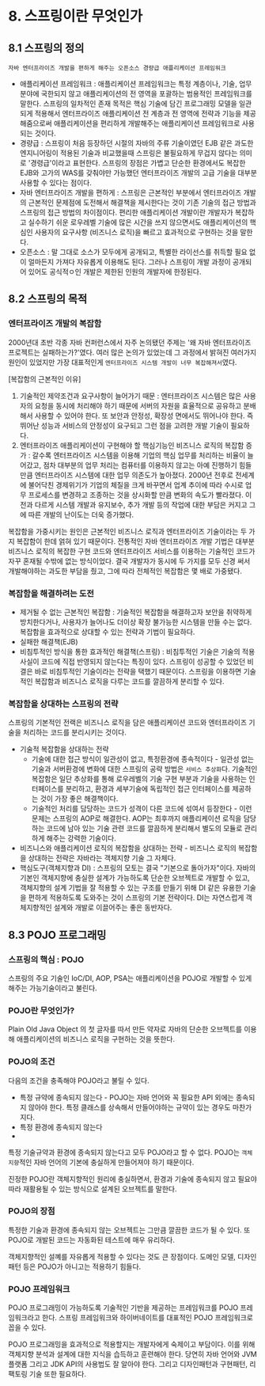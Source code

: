 # 8. 스프링이란 무엇인가
## 8.1 스프링의 정의
`자바 엔터프라이즈 개발을 편하게 해주는 오픈소스 경량급 애플리케이션 프레임워크`

* 애플리케이션 프레임워크 : 애플리케이션 프레임워크는 특정 계층이나, 기술, 업무 분야에 국한되지 않고 애플리케이션의 전 영역을 포괄하는 범용적인 프레임워크를 말한다. 스프링의 일차적인 존재 목적은 핵심 기술에 담긴 프로그래밍 모델을 일관되게 적용해서 엔터프라이즈 애플리케이션 전 계층과 전 영역에 전략과 기능을 제공해줌으로써 애플리케이션을 편리하게 개발해주는 애플리케이션 프레임워크로 사용되는 것이다.
* 경량급 : 스프링이 처음 등장하던 시절의 자바의 주류 기술이였던 EJB 같은 과도한 엔지니어링이 적용된 기술과 비교했을때 스프링은 불필요하게 무겁지 않다는 의미로 '경령급'이라고 표현한다. 스프링의 장점은 가볍고 단순한 환경에서도 복잡한 EJB와 고가의 WAS를 갖춰야만 가능했던 엔터프라이즈 개발의 고급 기술을 대부분 사용할 수 있다는 점이다. 
* 자바 엔터프라이즈 개발을 편하게 : 스프링은 근본적인 부분에서 엔터프라이즈 개발의 근본적인 문제점에 도전해서 해결책을 제시한다는 것이 기존 기술의 접근 방법과 스프링의 접근 방법의 차이점이다. 편리한 애플리케이션 개발이란 개발자가 복잡하고 실수하기 쉬운 로우레벨 기술에 많은 시간을 쓰지 않으면서도 애플리케이션의 핵심인 사용자의 요구사항 (비즈니스 로직)을 빠르고 효과적으로 구현하는 것을 말한다.
* 오픈소스 : 말 그대로 소스가 모두에게 공개되고, 특별한 라이선스를 취득할 필요 없이 얼마든지 가져다 자유롭게 이용해도 된다. 그러나 스프링이 개발 과정이 공개되어 있어도 공식적ㅇ인 개발은 제한된 인원의 개발자에 한정된다.  

## 8.2 스프링의 목적
### 엔터프라이즈 개발의 복잡함
2000년대 초반 각종 자바 컨퍼런스에서 자주 논의됐던 주제는 '왜 자바 엔터프라이즈 프로젝트는 실패하는가?'였다. 여러 많은 논의가 있었는데 그 과정에서 밝혀진 여러가지 원인이 있었지만 가장 대표적인게 `엔터프라이즈 시스템 개발이 너무 복잡해져서`였다.

[복잡함의 근본적인 이유]
1. 기술적인 제약조건과 요구사항이 늘어가기 때문 : 엔터프라이즈 시스템은 많은 사용자의 요청을 동시에 처리해야 하기 때문에 서버의 자원을 효율적으로 공유하고 분배해서 사용할 수 있어야 한다. 또 보안과 안정성, 확장성 면에서도 뛰어나야 한다. 즉 뛰어난 성능과 서비스의 안정성이 요구되고 그런 점을 고려한 개발 기술이 필요하다. 
2. 엔터프라이즈 애플리케이션이 구현해야 할 핵심기능인 비즈니스 로직의 복잡함 증가 : 갈수록 엔터프라이즈 시스템을 이용해 기업의 핵심 업무를 처리하는 비율이 늘어갔고, 점차 대부분의 업무 처리는 컴퓨터를 이용하지 않고는 아예 진행하기 힘들 만큼 엔터프라이즈 시스템에 대한 업무 의존도가 높아졌다. 2000년 전후로 전세계에 불어닥친 경제위기가 기업의 체질을 크게 바꾸면서 업계 추이에 따라 수시로 업무 프로세스를 변경하고 조종하는 것을 상시화할 만큼 변화의 속도가 빨라졌다. 이전과 다르게 시스템 개발과 유지보수, 추가 개발 등의 작업에 대한 부담은 커지고 그에 따른 개발의 난이도는 더욱 증가했다.

복잡함을 가중시키는 원인은 근본적인 비즈니스 로직과 엔터프라이즈 기술이라는 두 가지 복잡함이 한데 얽혀 있기 때문이다. 전통적인 자바 엔터프라이즈 개발 기법은 대부분 비즈니스 로직의 복잡한 구현 코드와 엔터프라이즈 서비스를 이용하는 기술적인 코드가 자꾸 혼재될 수밖에 없는 방식이었다. 결국 개발자가 동시에 두 가지를 모두 신경 써서 개발해야하는 과도한 부담을 줬고, 그에 따라 전체적인 복잡함은 몇 배로 가중됐다.

### 복잡함을 해결하려는 도전
* 제거될 수 없는 근본적인 복잡함 : 기술적인 복잡함을 해결하고자 보안을 취약하게 방치한다거나, 사용자가 늘어나도 더이상 확장 불가능한 시스템을 만들 수는 없다. 복잡함을 효과적으로 상대할 수 있는 전략과 기법이 필요하다. 
* 실패한 해결책(EJB)
* 비침투적인 방식을 통한 효과적인 해결책(스프링) : 비침투적인 기술은 기술의 적용 사실이 코드에 직접 반영되지 않는다는 특징이 있다. 스프링이 성공할 수 있었던 비결은 바로 비침투적인 기술이라는 전략을 택했기 때문이다. 스프링을 이용하면 기술적인 복잡함과 비즈니스 로직을 다루는 코드를 깔끔하게 분리할 수 있다.

### 복잡함을 상대하는 스프링의 전략
스프링의 기본적인 전랙은 비즈니스 로직을 담은 애플리케이션 코드와 엔터프라이즈 기술을 처리하는 코드를 분리시키는 것이다. 
* 기술적 복잡함을 상대하는 전략
  * 기술에 대한 접근 방식이 일관성이 없고, 특정환경에 종속적이다 - 일관성 없는 기술과 서버환경에 변화에 대한 스프링의 공략 방법은 `서비스 추상화`다. 기술적인 복잡함은 일단 추상화를 통해 로우레벨의 기술 구현 부분과 기술을 사용하는 인터페이스를 분리하고, 환경과 세부기술에 독립적인 접근 인터페이스를 제공하는 것이 가장 좋은 해결책이다.
  * 기술적인 처리를 담당하는 코드가 성격이 다른 코드에 섞여서 등장한다 - 이런 문제는 스프링의 AOP로 해결한다. AOP는 최후까지 애플리케이션 로직을 담당하는 코드에 남아 있는 기술 관련 코드를 깔끔하게 분리해서 별도의 모듈로 관리하게 해주는 강력한 기술이다.
* 비즈니스와 애플리케이션 로직의 복잡함을 상대하는 전략 - 비즈니스 로직의 복잡함을 상대하는 전략은 자바라는 객체지향 기술 그 자체다.
* 핵심도구(객체지향과 DI) : 스프링의 모토는 결국 "기본으로 돌아가자"이다. 자바의 기본인 객체지향에 충실한 설계가 가능하도록 단순한 오브젝트로 개발할 수 있고, 객체지향의 설계 기법을 잘 적용할 수 있는 구조를 만들기 위해 DI 같은 유용한 기술을 편하게 적용하도록 도와주는 것이 스프링의 기본 전략이다. DI는 자연스럽게 객체지향적인 설계와 개발로 이끌어주는 좋은 동반자다.

## 8.3 POJO 프로그래밍
### 스프링의 핵심 : POJO
스프링의 주요 기술인 IoC/DI, AOP, PSA는 애플리케이션을 POJO로 개발할 수 있게 해주는 가능기술이라고 불린다.

### POJO란 무엇인가?
Plain Old Java Object 의 첫 글자를 따서 만든 약자로 자바의 단순한 오브젝트를 이용해 애플리케이션의 비즈니스 로직을 구현하는 것을 뜻한다.

### POJO의 조건
다음의 조건을 충족해야 POJO라고 불릴 수 있다.
* 특정 규약에 종속되지 않는다 - POJO는 자바 언어와 꼭 필요한 API 외에는 종속되지 않아야 한다. 특정 클래스를 상속해서 만들어야하는 규약이 있는 경우도 마찬가지다. 
* 특정 환경에 종속되지 않는다
* 

특정 기술규약과 환경에 종속되지 않는다고 모두 POJO라고 할 수 없다. POJO는 `객체지향`적인 자바 언어의 기본에 충실하게 만들어져야 하기 때문이다.

진정한 POJO란 객체지향적인 원리에 충실하면서, 환경과 기술에 종속되지 않고 필요야 따라 재활용될 수 있는 방식으로 설계된 오브젝트를 말한다.

### POJO의 장점
특정한 기술과 환경에 종속되지 않는 오브젝트는 그만큼 깔끔한 코드가 될 수 있다. 또 POJO로 개발된 코드는 자동화된 테스트에 매우 유리하다.

객체지향적인 설꼐를 자유롭게 적용할 수 있다는 것도 큰 장점이다. 도메인 모델, 디자인 패턴 등은 POJO가 아니고는 적용하기 힘들다.

### POJO 프레임워크
POJO 프로그래밍이 가능하도록 기술적인 기반을 제공하는 프레임워크를 POJO 프레임워크라고 한다. 스프링 프레임워크와 하이버네이트를 대표적인 POJO 프레임워크로 꼽을 수 있다.

POJO 프로그래밍을 효과적으로 적용할지는 개발자에게 숙제이고 부담이다. 이를 위해 객체지향 분석과 설계에 대한 지식을 습득하고 훈련해야 한다. 당연히 자바 언어와 JVM 플랫폼 그리고 JDK API의 사용법도 잘 알아야 한다. 그리고 디자인패턴과 구현패턴, 리팩토링 기술 또한 필요하다.